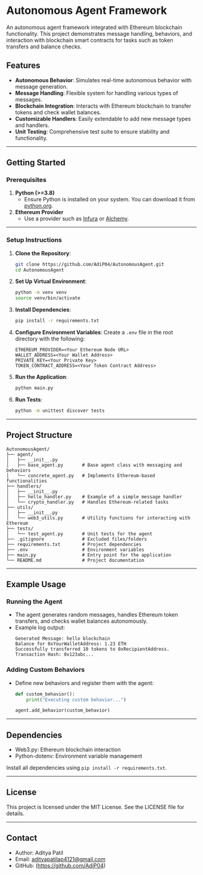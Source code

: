 # Autonomous Agent Framework

An autonomous agent framework integrated with Ethereum blockchain functionality. This project demonstrates message handling, behaviors, and interaction with blockchain smart contracts for tasks such as token transfers and balance checks.

## Features

- **Autonomous Behavior**: Simulates real-time autonomous behavior with message generation.
- **Message Handling**: Flexible system for handling various types of messages.
- **Blockchain Integration**: Interacts with Ethereum blockchain to transfer tokens and check wallet balances.
- **Customizable Handlers**: Easily extendable to add new message types and handlers.
- **Unit Testing**: Comprehensive test suite to ensure stability and functionality.

---

## Getting Started

### Prerequisites

1. **Python (>=3.8)**
   - Ensure Python is installed on your system. You can download it from [python.org](https://www.python.org/).
2. **Ethereum Provider**
   - Use a provider such as [Infura](https://infura.io/) or [Alchemy](https://www.alchemy.com/).

---

### Setup Instructions

1. **Clone the Repository**:
   ```bash
   git clone https://github.com/AdiP04/AutonomousAgent.git
   cd AutonomousAgent
   ```

2. **Set Up Virtual Environment**:
   ```bash
   python -m venv venv
   source venv/bin/activate  
   ```

3. **Install Dependencies**:
   ```bash
   pip install -r requirements.txt
   ```

4. **Configure Environment Variables**:
   Create a `.env` file in the root directory with the following:
   ```env
   ETHEREUM_PROVIDER=<Your Ethereum Node URL>
   WALLET_ADDRESS=<Your Wallet Address>
   PRIVATE_KEY=<Your Private Key>
   TOKEN_CONTRACT_ADDRESS=<Your Token Contract Address>
   ```

5. **Run the Application**:
   ```bash
   python main.py
   ```

6. **Run Tests**:
   ```bash
   python -m unittest discover tests
   ```

---

## Project Structure

```
AutonomousAgent/
├── agent/
│   ├── __init__.py
│   ├── base_agent.py       # Base agent class with messaging and behaviors
│   └── concrete_agent.py   # Implements Ethereum-based functionalities
├── handlers/
│   ├── __init__.py
│   ├── hello_handler.py    # Example of a simple message handler
│   └── crypto_handler.py   # Handles Ethereum-related tasks
├── utils/
│   ├── __init__.py
│   └── web3_utils.py       # Utility functions for interacting with Ethereum
├── tests/
│   └── test_agent.py       # Unit tests for the agent
├── .gitignore              # Excluded files/folders
├── requirements.txt        # Project dependencies
├── .env                    # Environment variables
├── main.py                 # Entry point for the application
└── README.md               # Project documentation
```

---

## Example Usage

### Running the Agent

- The agent generates random messages, handles Ethereum token transfers, and checks wallet balances autonomously.
- Example log output:
  ```
  Generated Message: hello blockchain
  Balance for 0xYourWalletAddress: 1.23 ETH
  Successfully transferred 10 tokens to 0xRecipientAddress. Transaction Hash: 0x123abc...
  ```

### Adding Custom Behaviors

- Define new behaviors and register them with the agent:
  ```python
  def custom_behavior():
      print("Executing custom behavior...")

  agent.add_behavior(custom_behavior)
  ```

---

## Dependencies

- Web3.py: Ethereum blockchain interaction
- Python-dotenv: Environment variable management

Install all dependencies using `pip install -r requirements.txt`.

---

## License

This project is licensed under the MIT License. See the LICENSE file for details.

---

## Contact

- Author: Aditya Patil
- Email: adityapatilap4121@gmail.com
- GitHub: (https://github.com/AdiP04)
